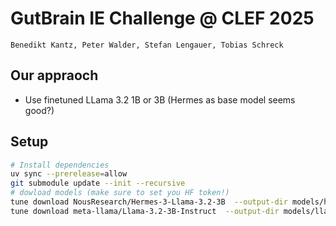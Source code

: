 # GutBrain IE Challenge @ CLEF 2025

`Benedikt Kantz, Peter Walder, Stefan Lengauer, Tobias Schreck`

## Our appraoch

* Use finetuned LLama 3.2 1B or 3B (Hermes as base model seems good?)

## Setup

```sh
# Install dependencies
uv sync --prerelease=allow   
git submodule update --init --recursive
# dowload models (make sure to set you HF token!)
tune download NousResearch/Hermes-3-Llama-3.2-3B  --output-dir models/hermes-3-2-3B
tune download meta-llama/Llama-3.2-3B-Instruct  --output-dir models/llama-3-2-3B-instruct


